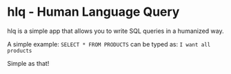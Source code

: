 hlq - Human Language Query
===

hlq is a simple app that allows you to write SQL queries in a humanized way.

A simple example:
`SELECT * FROM PRODUCTS`
can be typed as:
`I want all products`

Simple as that!

